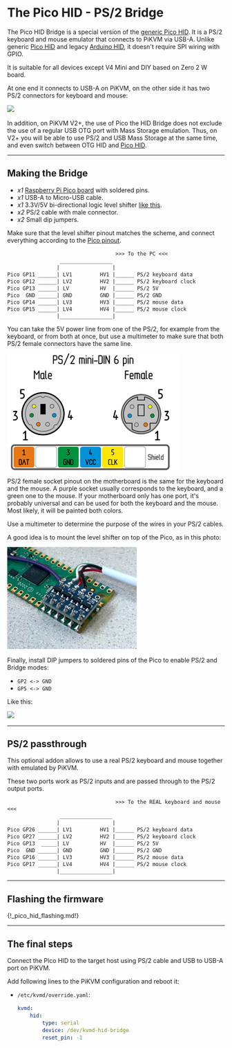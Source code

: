 # The Pico HID - PS/2 Bridge

The Pico HID Bridge is a special version of the [generic Pico HID](pico_hid.md).
It is a PS/2 keyboard and mouse emulator that connects to PiKVM via USB-A.
Unlike generic [Pico HID](pico_hid.md) and legacy [Arduino HID](arduino_hid.md),
it doesn't require SPI wiring with GPIO.

It is suitable for all devices except V4 Mini and DIY based on Zero 2 W board.

At one end it connects to USB-A on PiKVM, on the other side it has two PS/2 connectors for keyboard and mouse:

<a href="pico_hid_bridge_ps2.jpg"><img src="pico_hid_bridge_ps2.jpg" width="500"/></a>

In addition, on PiKVM V2+, the use of Pico the HID Bridge does not exclude the use of a regular USB OTG port with Mass Storage emulation.
Thus, on V2+ you will be able to use PS/2 and USB Mass Storage at the same time, and even switch between OTG HID and [Pico HID](pico_hid.md).


-----
## Making the Bridge

* *x1* [Raspberry Pi Pico board](https://www.raspberrypi.com/products/raspberry-pi-pico/) with soldered pins.
* *x1* USB-A to Micro-USB cable.
* *x1* 3.3V/5V bi-directional logic level shifter [like this](https://learn.sparkfun.com/tutorials/bi-directional-logic-level-converter-hookup-guide/).
* *x2* PS/2 cable with male connector.
* *x2* Small dip jumpers.

Make sure that the level shifter pinout matches the scheme, and connect everything according to the [Pico pinout](https://pico.pinout.xyz).

```
                                   >>> To the PC <<<
				 _________________
				|                 |
Pico GP11 ______| LV1         HV1 |______ PS/2 keyboard data
Pico GP12 ______| LV2         HV2 |______ PS/2 keyboard clock
Pico GP13 ______| LV          HV  |______ PS/2 5V
Pico  GND ______| GND         GND |______ PS/2 GND
Pico GP14 ______| LV3         HV3 |______ PS/2 mouse data
Pico GP15 ______| LV4         HV4 |______ PS/2 mouse clock
				|_________________|

```

You can take the 5V power line from one of the PS/2, for example from the keyboard,
or from both at once, but use a multimeter to make sure that both PS/2 female 
connectors have the same line.

<img src="../pico_hid/ps2_pinout.png" />

PS/2 female socket pinout on the motherboard is the same for the keyboard and the mouse.
A purple socket usually corresponds to the keyboard, and a green one to the mouse.
If your motherboard only has one port, it's probably universal and can be used for both
the keyboard and the mouse. Most likely, it will be painted both colors.

Use a multimeter to determine the purpose of the wires in your PS/2 cables.

A good idea is to mount the level shifter on top of the Pico, as in this photo:

<img src="../pico_hid/ps2_level_shifter_soldering.png" width="300" />

Finally, install DIP jumpers to soldered pins of the Pico to enable PS/2 and Bridge modes:

* `GP2 <-> GND`
* `GP5 <-> GND`

Like this:

<a href="pico_hid_bridge_ps2_jumpers.jpg"><img src="pico_hid_bridge_ps2_jumpers.jpg" width="500"/></a>


-----
## PS/2 passthrough

This optional addon allows to use a real PS/2 keyboard and mouse together with emulated by PiKVM.

These two ports work as PS/2 inputs and are passed through to the PS/2 output ports.

```
                                   >>> To the REAL keyboard and mouse <<<
				 _________________
				|                 |
Pico GP26 ______| LV1         HV1 |______ PS/2 keyboard data
Pico GP27 ______| LV2         HV2 |______ PS/2 keyboard clock
Pico GP13  _____| LV          HV  |______ PS/2 5V
Pico  GND ______| GND         GND |______ PS/2 GND
Pico GP16 ______| LV3         HV3 |______ PS/2 mouse data
Pico GP17 ______| LV4         HV4 |______ PS/2 mouse clock
				|_________________|

```


-----
## Flashing the firmware

{!_pico_hid_flashing.md!}


-----
## The final steps

Connect the Pico HID to the target host using PS/2 cable and USB to USB-A port on PiKVM.

Add following lines to the PiKVM configuration and reboot it:

* `/etc/kvmd/override.yaml`:
    ```yaml
    kvmd:
        hid:
            type: serial
            device: /dev/kvmd-hid-bridge
            reset_pin: -1
    ```
